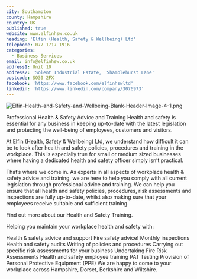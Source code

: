 ```yaml
---
city: Southampton
county: Hampshire
country: UK
published: true
website: www.elfinhsw.co.uk
heading: 'Elfin (Health, Safety & Wellbeing) Ltd'
telephone: 077 1717 1916
categories:
  - Business Services
email: info@elfinhsw.co.uk
address1: Unit 10
address2: 'Solent Industrial Estate,  Shamblehurst Lane'
postcode: SO30 2FX
facebook: 'https://www.facebook.com/elfinhswltd'
linkedin: 'https://www.linkedin.com/company/3076973'
---
```

![Elfin-Health-and-Safety-and-Wellbeing-Blank-Header-Image-4-1.png]({{site.baseurl}}/_members/Elfin-Health-and-Safety-and-Wellbeing-Blank-Header-Image-4-1.png)


Professional Health & Safety Advice and Training
Health and safety is essential for any business in keeping up-to-date with the latest legislation and protecting the well-being of employees, customers and visitors.

At Elfin (Health, Safety & Wellbeing) Ltd, we understand how difficult it can be to look after health and safety policies, procedures and training in the workplace. This is especially true for small or medium sized businesses where having a dedicated health and safety officer simply isn’t practical.

That’s where we come in. As experts in all aspects of workplace health & safety advice and training, we are here to help you comply with all current legislation through professional advice and training. We can help you ensure that all health and safety policies, procedures, risk assessments and inspections are fully up-to-date, whilst also making sure that your employees receive suitable and sufficient training.

Find out more about our Health and Safety Training.

Helping you maintain your workplace health and safety with:

Health & safety advice and support
Fire safety advice!
Monthly inspections
Health and safety audits
Writing of policies and procedures
Carrying out specific risk assessments for your business
Undertaking  Fire Risk Assessments
Health and safety employee training
PAT Testing
Provision of Personal Protective Equipment (PPE)
We are happy to come to your workplace across Hampshire, Dorset, Berkshire and Wiltshire.
